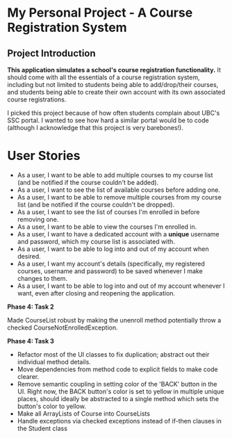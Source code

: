 # My Personal Project - A Course Registration System

## Project Introduction

**This application simulates a school's course registration functionality.** It should come with all the essentials of a 
course registration system, including but not limited to students being able to add/drop/their courses, and students 
being able to create their own account with its own associated course registrations.

I picked this project because of how often students complain about UBC's SSC portal. I wanted to see how hard a similar
portal would be to code (although I acknowledge that this project is very barebones!). 

# User Stories

- As a user, I want to be able to add multiple courses to my course list (and be notified if the course couldn't be 
added).
- As a user, I want to see the list of available courses before adding one.
- As a user, I want to be able to remove multiple courses from my course list (and be notified if the course couldn't
be dropped).
- As a user, I want to see the list of courses I'm enrolled in before removing one. 
- As a user, I want to be able to view the courses I'm enrolled in.
- As a user, I want to have a dedicated account with a **unique** username and password, which my course list 
is associated with. 
- As a user, I want to be able to log into and out of my account when desired.
- As a user, I want my account's details (specifically, my registered courses, username and password) to be saved 
whenever I make changes to them. 
- As a user, I want to be able to log into and out of my account whenever I want, even after closing and 
reopening the application. 

**Phase 4: Task 2**

Made CourseList robust by making the unenroll method potentially throw a checked CourseNotEnrolledException.

**Phase 4: Task 3**

- Refactor most of the UI classes to fix duplication; abstract out their individual method details. 
- Move dependencies from method code to explicit fields to make code clearer.
- Remove semantic coupling in setting color of the 'BACK' button in the UI. Right now, the BACK button's color is set to yellow
in multiple unique places, should ideally be abstracted to a single method which sets the button's color to yellow.
- Make all ArrayLists of Course into CourseLists 
- Handle exceptions via checked exceptions instead of if-then clauses in the Student class